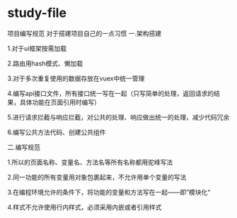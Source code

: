 # study-file
项目编写规范
对于搭建项目自己的一点习惯
一.架构搭建

1.对于ui框架按需加载

2.路由用hash模式、懒加载

3.对于多次重复使用的数据存放在vuex中统一管理

4.编写api接口文件，所有接口统一写在一起（只写简单的处理，返回请求的结果，具体功能在页面引用时编写）

5.进行请求拦截与响应拦截，对公共的处理、响应做出统一的处理，减少代码冗余

6.编写公共方法代码、创建公共组件

二.编写规范

1.所以的页面名称、变量名、方法名等所有名称都用驼峰写法

2.同一功能的所有变量用对象包裹起来，不允许用单个变量的写法

3.在编程环境允许的条件下，将功能的变量和方法写在一起——即”模块化“

4.样式不允许使用行内样式，必须采用内嵌或者引用样式
